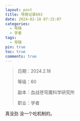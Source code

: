 ```yaml
---
layout: post
title: 导随记录693
date: 2024-02-18 07:15:07
categories:
  - 导随
  - 学者
tags:
  - 导随
pin: true
toc: true
comments: true
---
```

> 日期：2024.2.18
>
> 等级：60
>
> 副本：血战苍穹魔科学研究所
>
> 职业：学者

真没劲 没一个吃机制的。